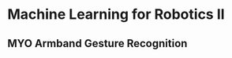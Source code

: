 Machine Learning for Robotics II
===================================================
MYO Armband Gesture Recognition
---------------------------------------------------
